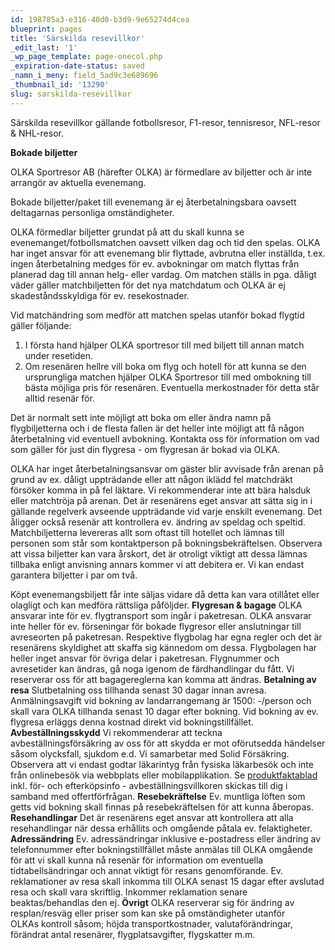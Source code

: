 ```yaml
---
id: 198785a3-e316-40d0-b3d9-9e65274d4cea
blueprint: pages
title: 'Särskilda resevillkor'
_edit_last: '1'
_wp_page_template: page-onecol.php
_expiration-date-status: saved
_namn_i_meny: field_5ad9c3e689696
_thumbnail_id: '13290'
slug: sarskilda-resevillkor
---
```

<p class="intro">Särskilda resevillkor gällande fotbollsresor, F1-resor, tennisresor, NFL-resor &amp; NHL-resor.</p>
<strong>Bokade biljetter</strong>

OLKA Sportresor AB (härefter OLKA) är förmedlare av biljetter och är inte arrangör av aktuella evenemang.

Bokade biljetter/paket till evenemang är ej återbetalningsbara oavsett deltagarnas personliga omständigheter.

OLKA förmedlar biljetter grundat på att du skall kunna se evenemanget/fotbollsmatchen oavsett vilken dag och tid den spelas. OLKA har inget ansvar för att evenemang blir flyttade, avbrutna eller inställda, t.ex. ingen återbetalning medges för ev. avbokningar om match flyttas från planerad dag till annan helg- eller vardag. Om matchen ställs in pga. dåligt väder gäller matchbiljetten för det nya matchdatum och OLKA är ej skadeståndsskyldiga för ev. resekostnader.

Vid matchändring som medför att matchen spelas utanför bokad flygtid gäller följande:
1) I första hand hjälper OLKA sportresor till med biljett till annan match under resetiden.
2) Om resenären hellre vill boka om flyg och hotell för att kunna se den ursprungliga matchen hjälper OLKA Sportresor till med ombokning till bästa möjliga pris för resenären. Eventuella merkostnader för detta står alltid resenär för.

Det är normalt sett inte möjligt att boka om eller ändra namn på flygbiljetterna och i de flesta fallen är det heller inte möjligt att få någon återbetalning vid eventuell avbokning. Kontakta oss för information om vad som gäller för just din flygresa - om flygresan är bokad via OLKA.

OLKA har inget återbetalningsansvar om gäster blir avvisade från arenan på grund av ex. dåligt uppträdande eller att någon iklädd fel matchdräkt försöker komma in på fel läktare. Vi rekommenderar inte att bära halsduk eller matchtröja på arenan. Det är resenärens eget ansvar att sätta sig in i gällande regelverk avseende uppträdande vid varje enskilt evenemang. Det åligger också resenär att kontrollera ev. ändring av speldag och speltid. Matchbiljetterna levereras allt som oftast till hotellet och lämnas till personen som står som kontaktperson på bokningsbekräftelsen. Observera att vissa biljetter kan vara årskort, det är otroligt viktigt att dessa lämnas tillbaka enligt anvisning annars kommer vi att debitera er. Vi kan endast garantera biljetter i par om två.

Köpt evenemangsbiljett får inte säljas vidare då detta kan vara otillåtet eller olagligt och kan medföra rättsliga påföljder.
<strong>
Flygresan &amp; bagage</strong>
OLKA ansvarar inte för ev. flygtransport som ingår i paketresan. OLKA ansvarar inte heller för ev. förseningar för bokade flygresor eller anslutningar till avreseorten på paketresan. Respektive flygbolag har egna regler och det är resenärens skyldighet att skaffa sig kännedom om dessa. Flygbolagen har heller inget ansvar för övriga delar i paketresan. Flygnummer och avresetider kan ändras, gå noga igenom de färdhandlingar du fått. Vi reserverar oss för att bagagereglerna kan komma att ändras.
<strong>
Betalning av resa</strong>
Slutbetalning oss tillhanda senast 30 dagar innan avresa. Anmälningsavgift vid bokning av landarrangemang är 1500: -/person och skall vara OLKA tillhanda senast 10 dagar efter bokning. Vid bokning av ev. flygresa erläggs denna kostnad direkt vid bokningstillfället.
<strong>
Avbeställningsskydd</strong>
Vi rekommenderar att teckna avbeställningsförsäkring av oss för att skydda er mot oförutsedda händelser såsom olycksfall, sjukdom e.d. Vi samarbetar med Solid Försäkring. Observera att vi endast godtar läkarintyg från fysiska läkarbesök och inte från onlinebesök via webbplats eller mobilapplikation. Se <a href="https://www.solidab.se/villkor/lankar/SE/FoE_avbestallningsskydd.pdf">produktfaktablad</a> inkl. för- och efterköpsinfo - avbeställningsvillkoren skickas till dig i samband med offertförfrågan.
<strong>
Resebekräftelse</strong>
Ev. muntliga löften som getts vid bokning skall finnas på resebekräftelsen för att kunna åberopas.
<strong>
Resehandlingar</strong>
Det är resenärens eget ansvar att kontrollera att alla resehandlingar när dessa erhållits och omgående påtala ev. felaktigheter.
<strong>
Adressändring</strong>
Ev. adressändringar inklusive e-postadress eller ändring av telefonnummer efter bokningstillfället måste anmälas till OLKA omgående för att vi skall kunna nå resenär för information om eventuella tidtabellsändringar och annat viktigt för resans genomförande. Ev. reklamationer av resa skall inkomma till OLKA senast 15 dagar efter avslutad resa och skall vara skriftlig. Inkommer reklamation senare beaktas/behandlas den ej.
<strong>
Övrigt</strong>
OLKA reserverar sig för ändring av resplan/resväg eller priser som kan ske på omständigheter utanför OLKAs kontroll såsom; höjda transportkostnader, valutaförändringar, förändrat antal resenärer, flygplatsavgifter, flygskatter m.m.